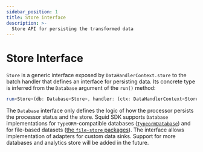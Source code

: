 ```yaml
---
sidebar_position: 1
title: Store interface
description: >-
  Store API for persisting the transformed data
---
```


# Store Interface

`Store` is a generic interface exposed by `DataHandlerContext.store` to the batch handler that defines an interface for persisting data. Its concrete type is inferred from the `Database` argument of the `run()` method:

```typescript
run<Store>(db: Database<Store>, handler: (ctx: DataHandlerContext<Store, F extends FieldSelection>) => Promise<void>): void
```

The `Database` interface only defines the logic of how the processor persists the processor status and the store. Squid SDK supports `Database` implementations for `TypeORM`-compatible databases ([`TypeormDatabase`](/store/postgres/typeorm-store)) and for file-based datasets ([the `file-store` packages](/store/file-store)). The interface allows implementation of adapters for custom data sinks. Support for more databases and analytics store will be added in the future.

